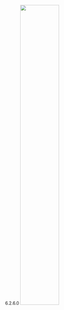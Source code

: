 6.2.6.0
<img  src="https://github.com/MCLifeLeader/CS364/blob/master/SDD/resources/3.2.6.0.jpg" height="50%" width="50%">
